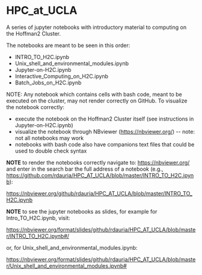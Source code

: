 # HPC_at_UCLA
A series of jupyter notebooks with introductory material to computing on the Hoffman2 Cluster.

The notebooks are meant to be seen in this order:

- INTRO_TO_H2C.ipynb
- Unix_shell_and_environmental_modules.ipynb
- Jupyter-on-H2C.ipynb
- Interactive_Computing_on_H2C.ipynb
- Batch_Jobs_on_H2C.ipynb

NOTE: Any notebook which contains cells with bash code, meant to be executed on the cluster, may not render correctly on GitHub. To visualize the notebook correctly:

- execute  the notebook on the Hoffman2 Cluster itself (see instructions in Jupyter-on-H2C.ipynb)
- visualize the notebook through NBviewer (https://nbviewer.org/) -- note: not all notebooks may work
- notebooks with bash code also have companions text files that could be used to double check syntax  

**NOTE** to render the notebooks correctly navigate to: https://nbviewer.org/ and enter in the search bar the full address of a notebook (e.g., https://github.com/rdauria/HPC_AT_UCLA/blob/master/INTRO_TO_H2C.ipynb):

https://nbviewer.org/github/rdauria/HPC_AT_UCLA/blob/master/INTRO_TO_H2C.ipynb

**NOTE** to see the jupyter notebooks as slides, for example for Intro_TO_H2C.ipynb, visit:

https://nbviewer.org/format/slides/github/rdauria/HPC_AT_UCLA/blob/master/INTRO_TO_H2C.ipynb#/

or, for Unix_shell_and_environmental_modules.ipynb:

https://nbviewer.org/format/slides/github/rdauria/HPC_AT_UCLA/blob/master/Unix_shell_and_environmental_modules.ipynb#

